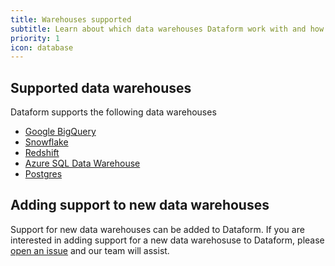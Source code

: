 ```yaml
---
title: Warehouses supported
subtitle: Learn about which data warehouses Dataform work with and how to configure them.
priority: 1
icon: database
---
```


## Supported data warehouses

Dataform supports the following data warehouses

- [Google BigQuery ](warehouses/bigquery)
- [Snowflake ](warehouses/snowflake)
- [Redshift ](warehouses/redshift)
- [Azure SQL Data Warehouse](warehouses/sqldatawarehouse)
- [Postgres ](warehouses/postgres)

## Adding support to new data warehouses

Support for new data warehouses can be added to Dataform. If you are interested in adding support for a new data warehosuse to Dataform, please [open an issue](https://github.com/dataform-co/dataform/issues/new) and our team will assist.
